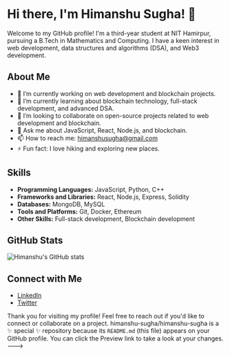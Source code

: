# Hi there, I'm Himanshu Sugha! 👋

Welcome to my GitHub profile! I'm a third-year student at NIT Hamirpur, pursuing a B.Tech in Mathematics and Computing. I have a keen interest in web development, data structures and algorithms (DSA), and Web3 development.

## About Me

- 🔭 I’m currently working on web development and blockchain projects.
- 🌱 I’m currently learning about blockchain technology, full-stack development, and advanced DSA.
- 👯 I’m looking to collaborate on open-source projects related to web development and blockchain.
- 💬 Ask me about JavaScript, React, Node.js, and blockchain.
- 📫 How to reach me: [himanshusugha@gmail.com](mailto:himanshusugha@gmail.com)
- ⚡ Fun fact: I love hiking and exploring new places.

## Skills

- **Programming Languages:** JavaScript, Python, C++
- **Frameworks and Libraries:** React, Node.js, Express, Solidity
- **Databases:** MongoDB, MySQL
- **Tools and Platforms:** Git, Docker, Ethereum
- **Other Skills:** Full-stack development, Blockchain development


## GitHub Stats

![Himanshu's GitHub stats](https://github-readme-stats.vercel.app/api?username=himanshu-sugha&show_icons=true&theme=radical)

## Connect with Me

- [LinkedIn](https://www.linkedin.com/in/himanshu-sugha/)
- [Twitter](https://twitter.com/himanshu_sugha)

Thank you for visiting my profile! Feel free to reach out if you'd like to connect or collaborate on a project.
himanshu-sugha/himanshu-sugha is a ✨ special ✨ repository because its `README.md` (this file) appears on your GitHub profile.
You can click the Preview link to take a look at your changes.
--->
